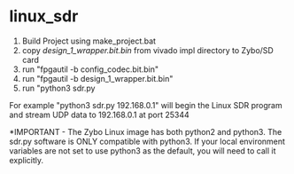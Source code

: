# linux_sdr

1. Build Project using make_project.bat
2. copy *design_1_wrapper.bit.bin* from vivado impl directory to Zybo/SD card
3. run "fpgautil -b config_codec.bit.bin"
4. run "fpgautil -b design_1_wrapper.bit.bin"
5. run "python3 sdr.py <ipaddr>

For example "python3 sdr.py 192.168.0.1" will begin the Linux SDR program and stream UDP data to 192.168.0.1 at port 25344

*IMPORTANT - The Zybo Linux image has both python2 and python3. The sdr.py software is ONLY compatible with python3. If your local environment variables are not set to use python3 as the default, you will need to call it explicitly. 